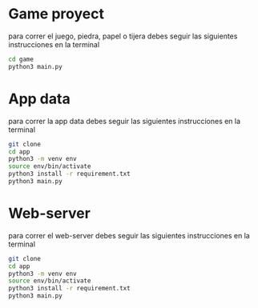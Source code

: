 # Game proyect

para correr el juego, piedra, papel o tijera debes seguir las siguientes instrucciones en la terminal

```sh
cd game
python3 main.py
```

# App data

para correr la app data debes seguir las siguientes instrucciones en la terminal

```sh
git clone
cd app
python3 -m venv env
source env/bin/activate
python3 install -r requirement.txt
python3 main.py
```

# Web-server

para correr el web-server debes seguir las siguientes instrucciones en la terminal

```sh
git clone
cd app
python3 -m venv env
source env/bin/activate
python3 install -r requirement.txt
python3 main.py
```